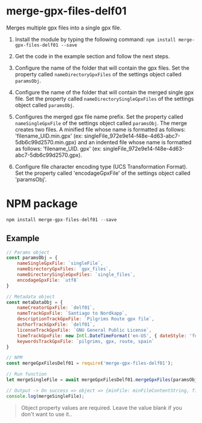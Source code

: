 # merge-gpx-files-delf01

Merges multiple gpx files into a single gpx file. 

1. Install the module by typing the following command: `npm install merge-gpx-files-delf01 --save`

1. Get the code in the example section and follow the next steps.

2. Configure the name of the folder that will contain the gpx files. 
Set the property called `nameDirectoryGpxFiles` of the settings object called `paramsObj`.

3. Configure the name of the folder that will contain the merged single gpx file.
Set the property called `nameDirectorySingleGpxFiles` of the settings object called `paramsObj`.

4. Configures the merged gpx file name prefix.
Set the property called `nameSingleGpxFile` of the settings object called `paramsObj`.
The merge creates two files. A minified file whose name is formatted as follows: 'filename_UID.min.gpx' (ex: singleFile_972e9e14-f48e-4d63-abc7-5db6c99d2570.min.gpx) and an indented file whose name is formatted as follows: 'filename_UID. gpx' (ex: singleFile_972e9e14-f48e-4d63-abc7-5db6c99d2570.gpx).

5. Configure file character encoding type (UCS Transformation Format).
Set the property called  'encodageGpxFile' of the settings object called 'paramsObj'.

# NPM package

```javascript
npm install merge-gpx-files-delf01 --save
```

## Example

```javascript
// Params object
const paramsObj = {
    nameSingleGpxFile: `singleFile`, 
    nameDirectoryGpxFiles: `gpx_files`,
    nameDirectorySingleGpxFiles: `single_files`,
    encodageGpxFile: `utf8`
}

// Metadata object
const metaDataObj = {
    nameCreatorGpxFile: `delf01`,
    nameTrackGpxFile: `Santiago to Nordkapp`,
    descriptionTrackGpxFile: `Pilgrims Route gpx file`,
    authorTrackGpxFile: `delf01`,
    licenseTrackGpxFile: `GNU General Public License`,
    timeTrackGpxFile: new Intl.DateTimeFormat('en-US', { dateStyle: 'full', timeStyle: 'long' }).format(new Date(Date.UTC(2020, 11, 20, 3, 23, 16, 738))),
    keywordsTrackGpxFile: `pilgrims, gpx, route, spain`
}

// NPM
const mergeGpxFilesDelf01 = require('merge-gpx-files-delf01');

// Run function
let mergeSingleFile = await mergeGpxFilesDelf01.mergeGpxFiles(paramsObj, metaDataObj);

// Output -> On success => object => {minFile: minFileContentString, file: fileContentString}, On error => boolean => false
console.log(mergeSingleFile);

```

> Object property values ​​are required. Leave the value blank if you don't want to use it..
